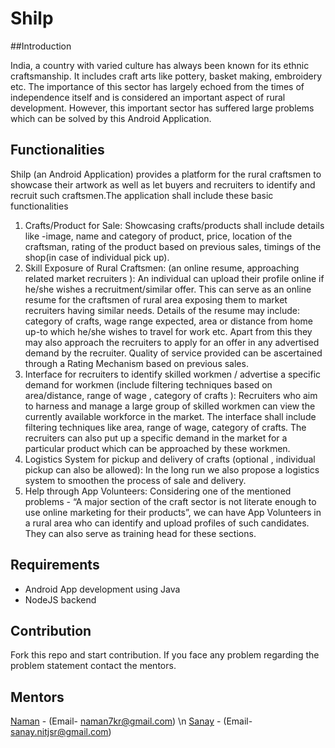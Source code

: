 # Shilp
##Introduction

India, a country with varied culture has always been known for its ethnic craftsmanship. It includes craft arts like pottery, basket making, embroidery etc. The importance of this sector has largely echoed from the times of independence itself and is considered an important aspect of rural development. However, this important sector has suffered large problems which can be solved by this Android Application.

## Functionalities

Shilp (an Android Application) provides a platform for the rural craftsmen to showcase their artwork as well as let buyers and recruiters to identify and recruit such craftsmen.The application shall include these basic functionalities
1)	Crafts/Product for Sale: Showcasing crafts/products shall include details like -image, name and category of product, price, location of the craftsman, rating of the product based on previous sales, timings of the shop(in case of individual pick up).
2)	Skill Exposure of Rural Craftsmen: (an online resume, approaching related market recruiters ):  An individual can upload their profile online if he/she wishes a recruitment/similar offer. This can serve as an online resume for the craftsmen of rural area exposing them to market recruiters having similar needs. Details of the resume may include: category of crafts, wage range expected, area or distance from home up-to which he/she wishes to travel for work etc. Apart from this they may also approach the recruiters to apply for an offer in any advertised demand by the recruiter. Quality of service provided can be ascertained through a Rating Mechanism based on previous sales.
3)	Interface for recruiters to identify skilled workmen / advertise a specific demand for workmen (include filtering techniques based on area/distance, range of wage , category of crafts ): Recruiters who aim to harness and manage a large group of skilled workmen can view the currently available workforce in the market. The interface shall include filtering techniques like area, range of wage, category of crafts. The recruiters can also put up a specific demand in the market for a particular product which can be approached by these workmen.
4)	Logistics System for pickup and delivery of crafts (optional , individual pickup can also be allowed): In the long run we also propose a logistics system to smoothen the process of sale and delivery.
5)	Help through App Volunteers: Considering one of the mentioned problems - “A major section of the craft sector is not literate enough to use online marketing for their products”, we can have App Volunteers in a rural area who can identify and upload profiles of such candidates. They can also serve as training head for these sections.

## Requirements

* Android App development using Java
* NodeJS backend

## Contribution
Fork this repo and start contribution. If you face any problem regarding the problem statement contact the mentors.

## Mentors
  [Naman](https://github.com/naman7kr) - (Email- naman7kr@gmail.com) \n
  [Sanay](https://github.com/Saanayy) - (Email- sanay.nitjsr@gmail.com)



